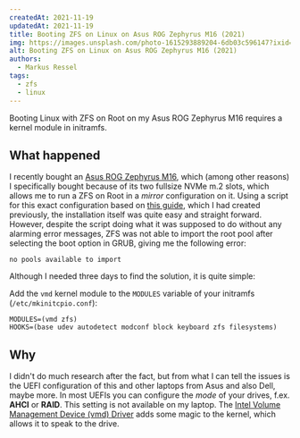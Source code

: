 ```yaml
---
createdAt: 2021-11-19
updatedAt: 2021-11-19
title: Booting ZFS on Linux on Asus ROG Zephyrus M16 (2021)
img: https://images.unsplash.com/photo-1615293889204-6db03c596147?ixid=MnwxMjA3fDB8MHxwaG90by1wYWdlfHx8fGVufDB8fHx8
alt: Booting ZFS on Linux on Asus ROG Zephyrus M16 (2021)
authors:
  - Markus Ressel
tags:
  - zfs
  - linux
---
```


Booting Linux with ZFS on Root on my Asus ROG Zephyrus M16 requires a kernel module in initramfs.

<!--more-->

## What happened

I recently bought an [Asus ROG Zephyrus M16][1], which (among other reasons) I specifically bought because of its two fullsize NVMe m.2 slots, which allows me to run a ZFS on Root in a _mirror_ configuration on it.
Using a script for this exact configuration based on [this guide][2], which I had created previously, the installation itself was quite easy and straight forward.
However, despite the script doing what it was supposed to do without any alarming error messages, ZFS was not able to import the root pool after selecting the boot option in GRUB, giving me the following error:

```
no pools available to import
```

Although I needed three days to find the solution, it is quite simple:

Add the `vmd` kernel module to the `MODULES` variable of your initramfs (`/etc/mkinitcpio.conf`):

```
MODULES=(vmd zfs)
HOOKS=(base udev autodetect modconf block keyboard zfs filesystems)
```

## Why

I didn't do much research after the fact, but from what I can tell the issues is the UEFI configuration of this and other laptops from Asus and also Dell, maybe more.
In most UEFIs you can configure the _mode_ of your drives, f.ex. **AHCI** or **RAID**. This setting is not available on my laptop. The [Intel Volume Management Device (vmd) Driver][3]
adds some magic to the kernel, which allows it to speak to the drive.


[1]: https://rog.asus.com/laptops/rog-zephyrus/2021-rog-zephyrus-m16-series/
[2]: https://openzfs.github.io/openzfs-docs/Getting%20Started/Arch%20Linux/Arch%20Linux%20Root%20on%20ZFS.html
[3]: https://cateee.net/lkddb/web-lkddb/VMD.html